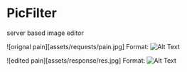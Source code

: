 # PicFilter

server based image editor

![orignal pain][assets/requests/pain.jpg]
Format: ![Alt Text](url)

![edited pain][assets/response/res.jpg]
Format: ![Alt Text](url)
